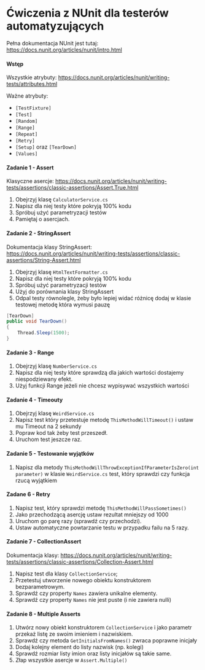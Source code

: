 ﻿# Ćwiczenia z NUnit dla testerów automatyzujących
Pełna dokumentacja NUnit jest tutaj: https://docs.nunit.org/articles/nunit/intro.html

#### Wstęp
Wszystkie atrybuty: https://docs.nunit.org/articles/nunit/writing-tests/attributes.html

Ważne atrybuty:
* `[TestFixture]`
* `[Test]`
* `[Random]`
* `[Range]`
* `[Repeat]`
* `[Retry]`
* `[Setup]` oraz `[TearDown]`
* `[Values]`


#### Zadanie 1 - Assert
Klasyczne asercje: https://docs.nunit.org/articles/nunit/writing-tests/assertions/classic-assertions/Assert.True.html
1. Obejrzyj klasę `CalculatorService.cs`
2. Napisz dla niej testy które pokryją 100% kodu
3. Spróbuj użyć parametryzacji testów
4. Pamiętaj o asercjach.


#### Zadanie 2 - StringAssert
Dokumentacja klasy StringAssert: https://docs.nunit.org/articles/nunit/writing-tests/assertions/classic-assertions/String-Assert.html

1. Obejrzyj klasę `HtmlTextFormatter.cs`
2. Napisz dla niej testy które pokryją 100% kodu
3. Spróbuj użyć parametryzacji testów
4. Użyj do porównania klasy StringAssert
5. Odpal testy równolegle, żeby było lepiej widać różnicę dodaj w klasie testowej metodę która wymusi pauzę
```csharp
[TearDown]
public void TearDown()
{
    Thread.Sleep(1500);
}
```

#### Zadanie 3 - Range
1. Obejrzyj klasę `NumberService.cs`
2. Napisz dla niej testy które sprawdzą dla jakich wartości dostajemy niespodziewany efekt.
3. Użyj funkcji Range jeżeli nie chcesz wypisywać wszystkich wartości


#### Zadanie 4 - Timeouty
1. Obejrzyj klasę `WeirdService.cs`
2. Napisz test który przetestuje metodę `ThisMethodWillTimeout()` i ustaw mu Timeout na 2 sekundy
3. Popraw kod tak żeby test przeszedł.
4. Uruchom test jeszcze raz.


#### Zadanie 5 - Testowanie wyjątków
1. Napisz dla metody `ThisMethodWillThrowExceptionIfParameterIsZero(int parameter)` w klasie `WeirdService.cs` test, który sprawdzi czy funkcja rzucą wyjątkiem


#### Zadane 6 - Retry
1. Napisz test, który sprawdzi metodę `ThisMethodWillPassSometimes()`
2. Jako przechodzącą asercję ustaw rezultat mniejszy od 1000
3. Uruchom go parę razy (sprawdź czy przechodzi).
4. Ustaw automatyczne powtarzanie testu w przypadku failu na 5 razy.


#### Zadanie 7 - CollectionAssert
Dokumentacja klasy: https://docs.nunit.org/articles/nunit/writing-tests/assertions/classic-assertions/Collection-Assert.html
1. Napisz test dla klasy `CollectionService`;
2. Przetestuj utworzenie nowego obiektu konstruktorem bezparametrowym.
3. Sprawdź czy property `Names` zawiera unikalne elementy.
4. Sprawdź czy property `Names` nie jest puste (i nie zawiera nulli)


#### Zadanie 8 - Multiple Asserts
1. Utwórz nowy obiekt konstruktorem `CollectionService` i jako parametr przekaż listę ze swoim imieniem i nazwiskiem.
2. Sprawdź czy metoda `GetInitialsFromNames()` zwraca poprawne inicjały
3. Dodaj kolejny element do listy nazwisk (np. kolegi)
4. Sprawdź rozmiar listy imion oraz listy inicjałów są takie same.
5. Złap wszystkie asercje w `Assert.Multiple()`